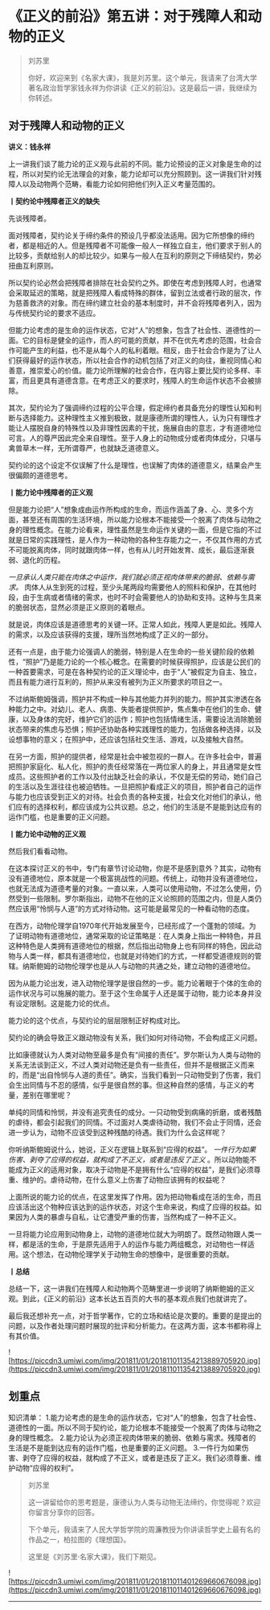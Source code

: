 # 《正义的前沿》第五讲：对于残障人和动物的正义

> 刘苏里
> 
> 你好，欢迎来到《名家大课》，我是刘苏里。这个单元，我请来了台湾大学著名政治哲学家钱永祥为你讲读《正义的前沿》。这是最后一讲，我继续为你转述。

## 对于残障人和动物的正义

 **讲义：钱永祥**

上一讲我们谈了能力论的正义观与此前的不同。能力论预设的正义对象是生命的过程，所以对契约论无法理会的对象，能力论却可以充分照顾到。这一讲我们针对残障人以及动物两个范畴，看能力论如何把他们列入正义考量范围的。

 **丨契约论中残障者正义的缺失**

先谈残障者。

面对残障者，契约论关于缔约条件的预设几乎都没法适用。因为它所想像的缔约者，都是相近的人。但是残障者不可能像一般人一样独立自主，他们要求于别人的比较多，贡献给别人的却比较少。如果与一般人在互利的原则之下缔结契约，势必扭曲互利原则。

所以契约论必然会把残障者排除在社会契约之外。即使在考虑到残障人时，也通常会采取延迟的策略，就是把残障人看成特殊的群体，留到立法或者行政的层次，作为慈善救济的对象。而在缔约建立社会的基本制度时，并不会将残障者列入，因为与传统契约论的要求不适应。

但能力论考虑的是生命的运作状态，它对“人”的想象，包含了社会性、道德性的一面。它的目标是健全的运作，而人的可能的贡献，并不在优先考虑的范围，社会合作可能产生的利益，也不是从每个人的私利着眼。相反，由于社会合作是为了让人们获得最好的运作状态，所以社会合作的动机包括了对正义的向往，重视同情心和善意，推崇爱心的价值。能力论所理解的社会合作，在内容上要比契约论多样、丰富，而且更具有道德含意。在考虑正义的要求时，残障人的生命运作状态不会被排除。

其次，契约论为了强调缔约过程的公平合理，假定缔约者具备充分的理性认知和判断与选择能力。这种理性主义推到极致，就是康德所谓的理性人，认为只有理性才能让人摆脱自身的特殊性以及非理性因素的干扰，施展自由的意志，才有道德地位可言。人的尊严因此完全来自理性。至于人身上的动物成分或者肉体成分，只堪与禽兽草木一样，无所谓尊严，也就缺乏道德意义。

契约论的这个设定不仅误解了什么是理性，也误解了肉体的道德意义，结果会产生很偏颇的道德思考。

 **丨能力论中残障者的正义观**

但是能力论把“人”想象成由运作所构成的生命，而运作涵盖了身、心、灵多个方面，甚至还有周围的生活环境，所以能力论根本不能接受一个脱离了肉体与动物之身的理性概念。在能力论看来，理性虽然是生命运作关键的一面，但是它指的不过就是日常的实践理性，是人作为一种动物的各种生存能力之一，不仅其作用的方式不可能脱离肉体，同时就跟肉体一样，也有从儿时开始发育、成长，最后逐渐衰弱、退化的历程。

 *一旦承认人类只能在肉体之中运作，我们就必须正视肉体带来的脆弱、依赖与需求。* 肉体人从生到死的过程，至少头尾两段均需要他人的照料和保护，在其他时段，由于生病或者情绪的需求，也时不时会需要他人的协助和支持。这种与生具来的脆弱状态，显然必须是正义原则的着眼点。

就是说，肉体应该是道德思考的关键一环。正常人如此，残障人更是如此。残障人的需求，以及应该获得的支援，理所当然地构成了正义的一部分。

还有一点是，由于能力论强调人的脆弱，特别是人在生命的一些关键阶段的依赖性，“照护”乃是能力论的一个核心概念。在需要的时候获得照护，应该是公民们的一种首要需求，可是在各种契约论的正义理论中，由于“人”被假定为自主、独立，而且有能力进行互利的，照护从来没有被列为正义所要求的项目之一。

不过纳斯鲍姆强调，照护并不构成一种与其他能力并列的能力。照护其实渗透在各种能力之中。对幼儿、老人、病患、失能者提供照护，焦点集中在他们的生命、健康，以及身体的完好，维护它们的运作；照护也包括情绪生活，需要设法消除脆弱状态带来的焦虑与恐惧；照护还协助各种实践理性的能力，包括做各种选择，以及设想事物的意义；在照护中，还应该包括社交生活、游戏，以及接触大自然。

在另一方面，照护的提供者，经常是社会中被忽视的一群人。在许多社会中，普遍把照护家庭化、私人化，照护的责任经常落在一两位家人的身上，并且通常是女性成员。这些照护者的工作以及付出缺乏社会的承认，不仅是无偿的劳动，她们自己的生活以及生涯往往也被迫牺牲。一旦把照护看成正义的项目，照护者自己的运作与能力也应该受到正义的对待。社会负责的各种支援，社会文化对他们的承认，他们应有的选择权利，都应该成为公共议题。总之，他们的生活是不是能到达应有的运作门槛，也是重要的正义问题。

 **丨能力论中动物的正义观**

然后我们看看动物。

在这本探讨正义的书中，专门有章节讨论动物，你是不是感到意外？其实，动物有没有道德地位，原本就是一个极富挑战性的问题。传统上，动物并没有道德地位，也就无法成为道德考量的对象。一直以来，人类可以使用动物，不过怎么使用，仍然受到一些限制。罗尔斯指出，动物不在他的正义论照顾的范围之内，但是人类仍然应该用“怜悯与人道”的方式对待动物。这可能是最常见的一种看动物的态度。

在西方，动物伦理学自1970年代开始发展至今，已经形成了一个蓬勃的领域。为了证明动物有道德地位，通常采取的论证策略是：在人类身上指出一种特色，并且这种特色是人类拥有道德地位的根据，然后指出动物身上也有同样的特色，因此动物与人类一样，都具有道德地位，也就是对待她们的方式，一样都受道德规则的管辖。纳斯鲍姆的动物伦理学也是从人与动物的共通之处，建立动物的道德地位。

因为从能力论出发，进入动物伦理学是很自然的一步。能力论著眼于个体的生命的运作状况与可以施展的能力。至于这个生命属于人还是属于动物，能力论本身并没有设定限制。这是能力论的优点。

能力论的这个优点，与契约论的层层限制正好构成对比。

契约论的确会导致正义跟动物没有关系，我们如何对待动物，不会构成正义问题。

比如康德就认为人类对动物至最多是负有“间接的责任”。罗尔斯认为人类与动物的关系无法谈到正义，不过人类对动物还是负有一些责任，但并不是根据正义而来的，而是“出自怜悯与人道的责任”。确实，当我们看到一只动物受到了伤害，我们会生出同情与不忍的感情，似乎是很自然的事。但这种自然的感情，与正义的考量，差别在哪里呢？

单纯的同情和怜悯，并没有追究责任的成分。一只动物受到病痛的折磨，或者残酷的虐待，都会引起我们的同情。不过面对人类虐待动物，我们不会止于同情，还会进一步认为，动物不应该受到这种残酷的待遇。我们为什么会这样呢？

你听纳斯鲍姆说什么，她说，正义在逻辑上联系到“应得的权益”。 *一件行为如果伤害、剥夺了应得的权益，就构成了不正义，或者是违反了正义* 。所以动物能不能成为正义的适用对象，取决于动物是不是拥有什么“应得的权益”，是我们必须尊重、维护的。虐待动物，在什么意义上伤害了动物应该拥有的权益呢？

上面所说的能力论的优点，在这里发挥了作用。因为把动物看成在活的生命，而且应该活出这个物种应该达到的运作状态，对这个生命来说，构成了应得的权益。如果因为人类的暴虐与自私，让它遭受严重的伤害，当然构成了一种不正义。

一旦将能力论应用到动物身上，动物的道德地位就大为明朗了。既然动物跟人类一样，都是活的生命，于是原先适用于人的运作与能力两组概念，对动物也一样适用。这个想法，在动物伦理学关于动物生命的想像中，是很重要的贡献。

 **丨总结**

总结一下，这一讲我们在残障人和动物两个范畴里进一步说明了纳斯鲍姆的正义观。到此，《正义的前沿》这本长达五百页的大书的基本观点我们也就讲完了。

最后我还想补充一点，对于哲学著作，它的立场和结论是次要的。重要的是提出的问题，以及作者处理问题时展现的批评和分析能力。在这两方面，这本书都称得上有其价值。

![https://piccdn3.umiwi.com/img/201811/01/201811011354213889705920.jpg](https://piccdn3.umiwi.com/img/201811/01/201811011354213889705920.jpg)

## 划重点

知识清单：
1.能力论考虑的是生命的运作状态，它对“人”的想象，包含了社会性、道德性的一面。所以不同于契约论，能力论根本不能接受一个脱离了肉体与动物之身的理性概念。
2.能力论认为必须正视肉体带来的脆弱、依赖与需求。残障者的生活是不是能到达应有的运作门槛，也是重要的正义问题。
3.一件行为如果伤害、剥夺了应得的权益，就构成了不正义，或者是违反了正义。我们必须尊重、维护动物“应得的权利”。

> 刘苏里
> 
> 这一讲留给你的思考题是，康德认为人类与动物无法缔约，你觉得呢？欢迎你留言分享你的回答。
> 
> 下个单元，我请来了人民大学哲学院的周濂教授为你讲读哲学史上最有名的作品之一，柏拉图的《理想国》。
> 
> 这里是《刘苏里·名家大课》，我们下期见。

![https://piccdn3.umiwi.com/img/201811/01/201811011401269660676098.jpg](https://piccdn3.umiwi.com/img/201811/01/201811011401269660676098.jpg)

---
